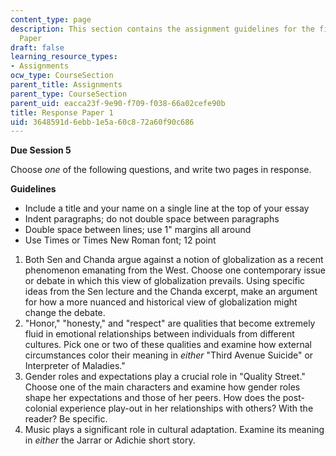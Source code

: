 ```yaml
---
content_type: page
description: This section contains the assignment guidelines for the first Response
  Paper
draft: false
learning_resource_types:
- Assignments
ocw_type: CourseSection
parent_title: Assignments
parent_type: CourseSection
parent_uid: eacca23f-9e90-f709-f038-66a02cefe90b
title: Response Paper 1
uid: 3648591d-6ebb-1e5a-60c8-72a60f90c686
---
```

**Due Session 5**

Choose *one* of the following questions, and write two pages in response.

**Guidelines**

- Include a title and your name on a single line at the top of your essay
- Indent paragraphs; do not double space between paragraphs
- Double space between lines; use 1" margins all around
- Use Times or Times New Roman font; 12 point

1. Both Sen and Chanda argue against a notion of globalization as a recent phenomenon emanating from the West. Choose one contemporary issue or debate in which this view of globalization prevails. Using specific ideas from the Sen lecture and the Chanda excerpt, make an argument for how a more nuanced and historical view of globalization might change the debate.
2. "Honor," "honesty," and "respect" are qualities that become extremely fluid in emotional relationships between individuals from different cultures. Pick one or two of these qualities and examine how external circumstances color their meaning in *either* "Third Avenue Suicide" or Interpreter of Maladies."
3. Gender roles and expectations play a crucial role in "Quality Street." Choose one of the main characters and examine how gender roles shape her expectations and those of her peers. How does the post-colonial experience play-out in her relationships with others? With the reader? Be specific.
4. Music plays a significant role in cultural adaptation. Examine its meaning in *either* the Jarrar or Adichie short story.